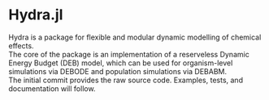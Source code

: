 # Hydra.jl

Hydra is a package for flexible and modular dynamic modelling of chemical effects. <br>
The core of the package is an implementation of a reserveless Dynamic Energy Budget (DEB) model, 
which can be used for organism-level simulations via DEBODE and population simulations via DEBABM. <br>
The initial commit provides the raw source code. Examples, tests, and documentation will follow.